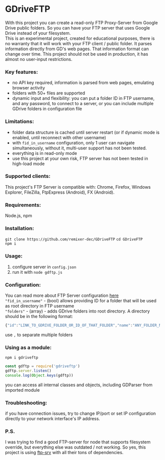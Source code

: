 # GDriveFTP  
With this project you can create a read-only FTP Proxy-Server from Google Drive public folders. So you can have your FTP server that uses Google Drive instead of your filesystem.  
This is an experimental project, created for educational purposes, there is no warranty that it will work with your FTP client / public folder. It parses information directly from GD's web pages. That information format can change over time. This project should not be used in production, it has almost no user-input restrictions.  

### Key features:  
- no API key required, information is parsed from web pages, emulating browser activity  
- folders with 50+ files are supported  
- dynamic input and flexibility: you can put a folder ID in FTP username, and any password, to connect to a server, or you can include multiple GDrive folders in configuration file  

### Limitations:  
- folder data structure is cached until server restart (or if dynamic mode is enabled, until reconnect with other username)  
- with ```fid_in_username``` configuration, only 1 user can navigate simultaneously, without it, multi-user support has not been tested.  
- everything is in read-only mode  
- use this project at your own risk, FTP server has not been tested in high-load mode  

### Supported clients:  
This project's FTP Server is compatible with: Chrome, Firefox, Windows Explorer, FileZilla, FtpExpress (Android), FX (Android).  

### Requirements:  
Node.js, npm  

### Installation:  
```git clone https://github.com/remixer-dec/GDriveFTP```
```cd GDriveFTP```  
```npm i```  

### Usage:  
1) configure server in ```config.json```  
2) run it with ```node gdftp.js ```  

### Configuration:  
You can read more about FTP Server configuration [here](https://github.com/trs/ftp-srv#api)  
```"fid_in_username"``` - (bool) allows providing ID for a folder that will be used as root directory in FTP username  
```"folders"``` - (array) - adds GDrive folders into root directory. A directory should be in the following format:  
```javascript
{"id":"LINK_TO_GDRIVE_FOLDER_OR_ID_OF_THAT_FOLDER","name":"ANY_FOLDER_NAME"}
```  
use `,` to separate multiple folders
  
### Using as a module:  
```npm i gdriveftp```
```javascript
const gdftp = require('gdriveftp')
gdftp.server.listen()
console.log(Object.keys(gdftp))
```    
you can access all internal classes and objects, including GDParser from imported module  

### Troubleshooting:  
if you have connection issues, try to change IP/port or set IP configuration directly to your network interface's IP address.  

### P.S.  
I was trying to find a good FTP-server for node that supports filesystem override, but everything else was outdated / not working. So yes, this project is using [ftp-srv](https://github.com/trs/ftp-srv) with all their tons of dependencies.

